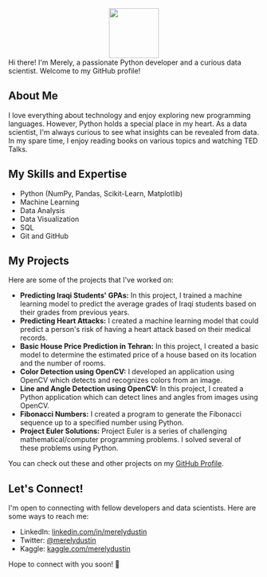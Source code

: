 <div id="header" align="center">
  <img src="https://media.giphy.com/media/M9gbBd9nbDrOTu1Mqx/giphy.gif" width="100"/>
</div>
Hi there! I'm Merely, a passionate Python developer and a curious data scientist. Welcome to my GitHub profile!

## About Me

I love everything about technology and enjoy exploring new programming languages. However, Python holds a special place in my heart. As a data scientist, I'm always curious to see what insights can be revealed from data. In my spare time, I enjoy reading books on various topics and watching TED Talks.

## My Skills and Expertise

- Python (NumPy, Pandas, Scikit-Learn, Matplotlib)
- Machine Learning
- Data Analysis
- Data Visualization
- SQL
- Git and GitHub

## My Projects

Here are some of the projects that I've worked on:

- **Predicting Iraqi Students' GPAs:** In this project, I trained a machine learning model to predict the average grades of Iraqi students based on their grades from previous years.
- **Predicting Heart Attacks:** I created a machine learning model that could predict a person's risk of having a heart attack based on their medical records.
- **Basic House Price Prediction in Tehran:** In this project, I created a basic model to determine the estimated price of a house based on its location and the number of rooms.
- **Color Detection using OpenCV:** I developed an application using OpenCV which detects and recognizes colors from an image.
- **Line and Angle Detection using OpenCV:** In this project, I created a Python application which can detect lines and angles from images using OpenCV.
- **Fibonacci Numbers:** I created a program to generate the Fibonacci sequence up to a specified number using Python.
- **Project Euler Solutions:** Project Euler is a series of challenging mathematical/computer programming problems. I solved several of these problems using Python.

You can check out these and other projects on my [GitHub Profile](https://github.com/merelydustin).

## Let's Connect!

I'm open to connecting with fellow developers and data scientists. Here are some ways to reach me:

- LinkedIn: [linkedin.com/in/merelydustin](https://www.linkedin.com/in/merelydustin/)
- Twitter: [@merelydustin](https://twitter.com/merelydustin)
- Kaggle: [kaggle.com/merelydustin](https://www.kaggle.com/merelydustin)

Hope to connect with you soon! 🤗



